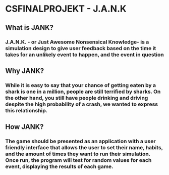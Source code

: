 # CSFINALPROJEKT - J.A.N.K
## What is JANK?

### J.A.N.K. - or Just Awesome Nonsensical Knowledge- is a simulation design to give user feedback based on the time it takes for an unlikely event to happen, and the event in question
## Why JANK?

### While it is easy to say that your chance of getting eaten by a shark is one in a million, people are still terrified by sharks. On the other hand, you still have people drinking and driving despite the high probability of a crash, we wanted to express this relationship.
## How JANK?

### The game should be presented as an application with a user friendly interface that allows the user to set their name, habits, and the amount of times they want to run their simulation. Once run, the program will test for random values for each event, displaying the results of each game.
